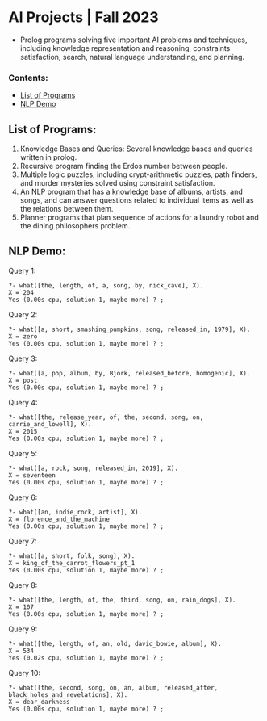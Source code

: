 
# AI Projects | Fall 2023
- Prolog programs solving five important AI problems and techniques, including knowledge representation and reasoning, constraints satisfaction, search, natural language understanding, and planning.

### Contents:
*  [List of Programs](https://github.com/Ghazalmir/project-descriptions/blob/main/READMEs/AI-Projects.md#list-of-programs)
*  [NLP Demo](https://github.com/Ghazalmir/project-descriptions/blob/main/READMEs/AI-Projects.md#nlp-demo)

## List of Programs:
1. Knowledge Bases and Queries: Several knowledge bases and queries written in prolog. 
2. Recursive program finding the Erdos number between people. 
3. Multiple logic puzzles, including crypt-arithmetic puzzles, path finders, and murder mysteries solved using constraint satisfaction.
4. An NLP program that has a knowledge base of albums, artists, and songs, and can answer questions related to individual items as well as the relations between them.
5. Planner programs that plan sequence of actions for a laundry robot and the dining philosophers problem. 

## NLP Demo:
Query 1: 
```
?- what([the, length, of, a, song, by, nick_cave], X).  
X = 204
Yes (0.00s cpu, solution 1, maybe more) ? ;
```
Query 2: 
```
?- what([a, short, smashing_pumpkins, song, released_in, 1979], X). 
X = zero
Yes (0.00s cpu, solution 1, maybe more) ? ;
```
Query 3: 
```
?- what([a, pop, album, by, Bjork, released_before, homogenic], X).  
X = post
Yes (0.00s cpu, solution 1, maybe more) ? ;
```
Query 4: 
```
?- what([the, release_year, of, the, second, song, on, carrie_and_lowell], X).
X = 2015
Yes (0.00s cpu, solution 1, maybe more) ? ;
```
Query 5: 
```
?- what([a, rock, song, released_in, 2019], X).
X = seventeen
Yes (0.00s cpu, solution 1, maybe more) ? ;
```
Query 6: 
```
?- what([an, indie_rock, artist], X).
X = florence_and_the_machine
Yes (0.00s cpu, solution 1, maybe more) ? ;
```
Query 7: 
```
?- what([a, short, folk, song], X).
X = king_of_the_carrot_flowers_pt_1
Yes (0.00s cpu, solution 1, maybe more) ? ;
```
Query 8: 
```
?- what([the, length, of, the, third, song, on, rain_dogs], X).
X = 107
Yes (0.00s cpu, solution 1, maybe more) ? ;
```
Query 9: 
```
?- what([the, length, of, an, old, david_bowie, album], X).
X = 534
Yes (0.02s cpu, solution 1, maybe more) ? ;
```
Query 10: 
```
?- what([the, second, song, on, an, album, released_after, black_holes_and_revelations], X).
X = dear_darkness
Yes (0.00s cpu, solution 1, maybe more) ? ;
```
